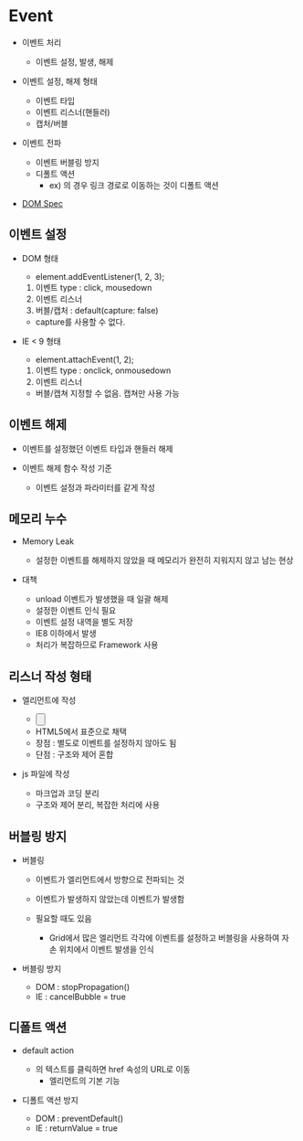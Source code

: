 # Event

* 이벤트 처리
  * 이벤트 설정, 발생, 해제

* 이벤트 설정, 해제 형태
  * 이벤트 타입
  * 이벤트 리스너(핸들러)
  * 캡처/버블

* 이벤트 전파
  * 이벤트 버블링 방지
  * 디폴트 액션
    * ex) <a> 의 경우 링크 경로로 이동하는 것이 디폴트 액션

* [DOM Spec]

## 이벤트 설정

* DOM 형태
  * element.addEventListener(1, 2, 3);
  1. 이벤트 type : click, mousedown
  2. 이벤트 리스너
  3. 버블/캡처 : default(capture: false)
    * capture를 사용할 수 없다.

* IE < 9 형태
  * element.attachEvent(1, 2);
  1. 이벤트 type : onclick, onmousedown
  2. 이벤트 리스너
    * 버블/캡쳐 지정할 수 없음. 캡쳐만 사용 가능

## 이벤트 해제

* 이벤트를 설정했던 이벤트 타입과 핸들러 해제

* 이벤트 해제 함수 작성 기준
  * 이벤트 설정과 파라미터를 같게 작성

## 메모리 누수

* Memory Leak
  * 설정한 이벤트를 해제하지 않았을 때 메모리가 완전히 지워지지 않고 남는 현상

* 대책
  * unload 이벤트가 발생했을 때 일괄 해제
  * 설정한 이벤트 인식 필요
  * 이벤트 설정 내역을 별도 저장
  * IE8 이하에서 발생
  * 처리가 복잡하므로 Framework 사용

## 리스너 작성 형태

* 엘리먼트에 작성
  * <input type="button" onclick="showSports()">
  * HTML5에서 표준으로 채택
  * 장점 : 별도로 이벤트를 설정하지 않아도 됨
  * 단점 : 구조와 제어 혼합

* js 파일에 작성
  * 마크업과 코딩 분리
  * 구조와 제어 분리, 복잡한 처리에 사용

## 버블링 방지

* 버블링
  * 이벤트가 엘리먼트에서 <html> 방향으로 전파되는 것
  * 이벤트가 발생하지 않았는데 이벤트가 발생함

  * 필요할 때도 있음
    * Grid에서 많은 엘리먼트 각각에 이벤트를 설정하고 버블링을 사용하여 자손 위치에서 이벤트 발생을 인식

* 버블링 방지
  * DOM : stopPropagation()
  * IE : cancelBubble = true

## 디폴트 액션

* default action
  * <a>의 텍스트를 클릭하면 href 속성의 URL로 이동
    * <a> 엘리먼트의 기본 기능

* 디폴트 액션 방지
  * DOM : preventDefault()
  * IE : returnValue = true

[DOM Spec]: https://dom.spec.whatwg.org/#event
